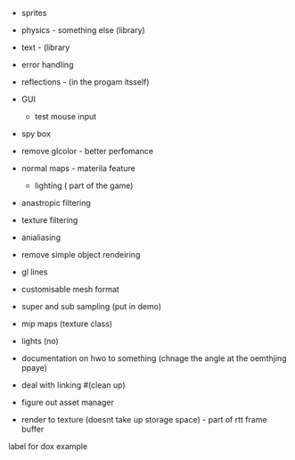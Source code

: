- sprites
- physics - something else (library)
- text - (library
- error handling
- reflections - (in the progam itsself)
- GUI
	-  test mouse input
- spy box

- remove glcolor  - better perfomance
- normal maps - materila feature
	- lighting ( part of the game)
- anastropic filtering
- texture filtering
- anialiasing
- remove simple object rendeiring
- gl lines
- customisable mesh format
- super and sub sampling (put in demo)
- mip maps (texture class)
- lights (no)
- documentation on hwo to something (chnage the angle at the oemthjing ppaye)

- deal with linking #(clean up)

- figure out asset manager


- render to texture (doesnt take up storage space) - part of rtt frame buffer

label for dox example

